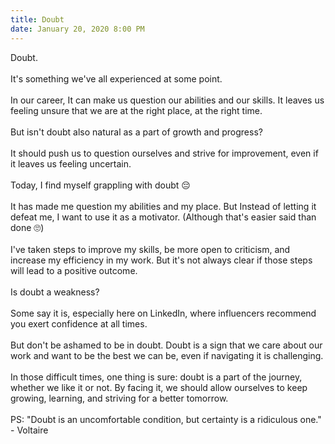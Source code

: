 ```yaml
---
title: Doubt
date: January 20, 2020 8:00 PM
---
```

Doubt.\
\
It's something we've all experienced at some point.\
\
In our career, It can make us question our abilities and our skills. It leaves us feeling unsure that we are at the right place, at the right time.\
\
But isn't doubt also natural as a part of growth and progress?\
\
It should push us to question ourselves and strive for improvement, even if it leaves us feeling uncertain.\
\
Today, I find myself grappling with doubt 😔\
\
It has made me question my abilities and my place. But Instead of letting it defeat me, I want to use it as a motivator. (Although that's easier said than done 🙄)\
\
I've taken steps to improve my skills, be more open to criticism, and increase my efficiency in my work. But it's not always clear if those steps will lead to a positive outcome.\
\
Is doubt a weakness?\
\
Some say it is, especially here on LinkedIn, where influencers recommend you exert confidence at all times.\
\
But don't be ashamed to be in doubt. Doubt is a sign that we care about our work and want to be the best we can be, even if navigating it is challenging.\
\
In those difficult times, one thing is sure: doubt is a part of the journey, whether we like it or not. By facing it, we should allow ourselves to keep growing, learning, and striving for a better tomorrow.\
\
PS: "Doubt is an uncomfortable condition, but certainty is a ridiculous one." - Voltaire